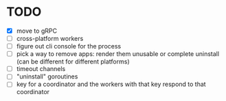 # TODO

- [x] move to gRPC
- [ ] cross-platform workers
- [ ] figure out cli console for the process
- [ ] pick a way to remove apps: render them unusable or complete uninstall (can be different for different platforms)
- [ ] timeout channels
- [ ] "uninstall" goroutines
- [ ] key for a coordinator and the workers with that key respond to that coordinator